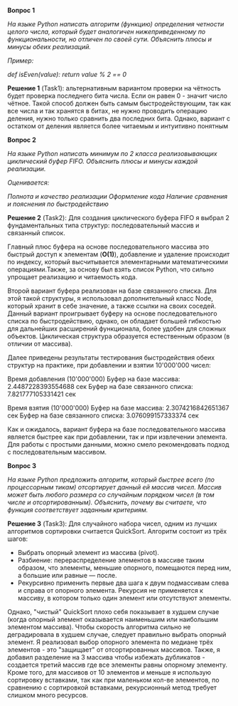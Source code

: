 **Вопрос 1**

*На языке Python написать алгоритм (функцию) определения четности целого числа, который будет аналогичен нижеприведенному по функциональности, но отличен по своей сути. Объяснить плюсы и минусы обеих реализаций.*

*Пример:* 

*def isEven(value):*
      *return value % 2 == 0*

**Решение 1** (Task1): альтернативным вариантом проверки на чётность будет проверка последнего бита числа. Если он равен 0 - значит число чётное. Такой способ должен быть самым быстродействующим, так как все числа и так хранятся в битах, не нужно проводить операцию деления, нужно только сравнить два последних бита. Однако, вариант с остатком от деления является более читаемым и интуитивно понятным

**Вопрос 2**

*На языке Python написать минимум по 2 класса реализовывающих циклический буфер FIFO. Объяснить плюсы и минусы каждой реализации.*

*Оценивается:*

*Полнота и качество реализации*
*Оформление кода*
*Наличие сравнения и пояснения по быстродействию*

**Решение 2** (Task2): Для создания циклического буфера FIFO я выбрал 2 фундаментальных типа структур: последовательный массив и связанный список. 

Главный плюс буфера на основе последовательного массива это быстрый доступ к элементам (**O(1)**), добавление и удаление происходит по индексу, который высчитывается элементарными математическими операциями.Также, за основу был взять список Python, что сильно упрощает реализацию и читаемость кода.

Второй вариант буфера реализован на базе связанного списка. Для этой такой структуры, я использовал дополнительный класс Node, который хранит в себе значение, а также ссылки на своих соседей. Данный вариант проигрывает буферу на основе последовательного списка по быстродействию, однако, он обладает большей гибкостью для дальнейших расширений функционала, более удобен для сложных объектов. Циклическая структура образуется естественным образом (в отличии от массива).

Далее приведены результаты тестирования быстродействия обеих структур на практике, при добавлении и взятии 10'000'000 чисел:

Время добавления (10'000'000)
	Буфер на базе массива:
	2.4487228393554688 сек
	Буфер на базе связанного списка:
	7.821777105331421 сек

Время взятия (10'000'000)
	Буфер на базе массива:
	2.3074216842651367 сек
	Буфер на базе связанного списка:
	3.076099157333374 сек

Как и ожидалось, вариант буфера на базе последовательного массива является быстрее как при добавлении, так и при извлечении элемента. Для работы с простыми данными, можно смело рекомендовать подход с последовательным массивом.

**Вопрос 3**

*На языке Python предложить алгоритм, который быстрее всего (по процессорным тикам) отсортирует данный ей массив чисел. Массив может быть любого размера со случайным порядком чисел (в том числе и отсортированным). Объяснить, почему вы считаете, что функция соответствует заданным критериям.*

**Решение 3** (Task3): Для случайного набора чисел, одним из лучших алгоритмов сортировки считается QuickSort. 
Алгоритм состоит из трёх шагов: 
- Выбрать опорный элемент из массива (pivot).
- Разбиение: перераспределение элементов в массиве таким образом, что элементы, меньшие опорного, помещаются перед ним, а большие или равные — после.
- Рекурсивно применить первые два шага к двум подмассивам слева и справа от опорного элемента. Рекурсия не применяется к массиву, в котором только один элемент или отсутствуют элементы.

Однако, "чистый" QuickSort плохо себя показывает в худшем случае (когда опорный элемент оказывается наименьшим или наибольшим элементом массива). Чтобы скорость алгоритма сильно не деградировала в худшем случае, следует правильно выбрать опорный элемент. Я реализовал выбор опорного элемента по медиане трёх элементов - это "защищает" от отсортированных массивов. Также, я добавил разделение на 3 массива чтобы избежать дубликатов - создается третий массив где все элементы равны опорному элементу. Кроме того, для массивов от 10 элементов и меньше я использую сортировку вставками, так как при маленьком кол-ве элементов, по сравнению с сортировкой вставками, рекурсионный метод требует слишком много ресурсов. 
